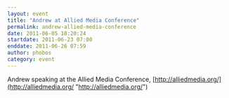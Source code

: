 ```yaml
---
layout: event
title: "Andrew at Allied Media Conference"
permalink: andrew-allied-media-conference
date: 2011-06-05 18:20:24
startdate: 2011-06-23 07:00
enddate: 2011-06-26 07:59
author: phobos
category: event
---
```


Andrew speaking at the Allied Media Conference, [http://alliedmedia.org/](http://alliedmedia.org/ "http://alliedmedia.org/")
